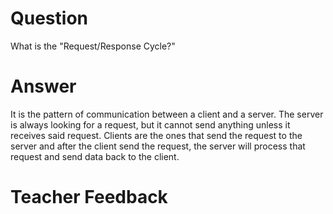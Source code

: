 # Question

What is the "Request/Response Cycle?"

# Answer

It is the pattern of communication between a client and a server. The server is always looking for a request, but it cannot send anything unless it receives said request. Clients are the ones that send the request to the server and after the client send the request, the server will process that request and send data back to the client.

# Teacher Feedback
